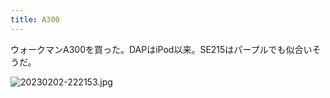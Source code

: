 ```yaml
---
title: A300
---
```


ウォークマンA300を買った。DAPはiPod以来。SE215はパープルでも似合いそうだ。

![20230202-222153.jpg](https://ceshmina-photos.s3.ap-northeast-1.amazonaws.com/medium/202302/20230202-222153.jpg)
